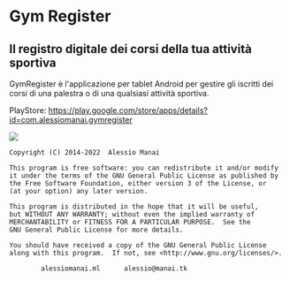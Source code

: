 # Gym Register  #
## Il registro digitale dei corsi della tua attività sportiva

GymRegister è l'applicazione per tablet Android per gestire gli iscritti dei corsi di una palestra o di una qualsiasi attività sportiva.

PlayStore: https://play.google.com/store/apps/details?id=com.alessiomanai.gymregister

[![](https://www.paypalobjects.com/en_US/IT/i/btn/btn_donateCC_LG.gif)](https://www.paypal.com/cgi-bin/webscr?cmd=_s-xclick&hosted_button_id=4T8B232GMP36Q)


	Copyright (C) 2014-2022  Alessio Manai

 	This program is free software: you can redistribute it and/or modify
 	it under the terms of the GNU General Public License as published by
 	the Free Software Foundation, either version 3 of the License, or
 	(at your option) any later version.

 	This program is distributed in the hope that it will be useful,
	but WITHOUT ANY WARRANTY; without even the implied warranty of
	MERCHANTABILITY or FITNESS FOR A PARTICULAR PURPOSE.  See the
 	GNU General Public License for more details.

	You should have received a copy of the GNU General Public License
	along with this program.  If not, see <http://www.gnu.org/licenses/>.

 			alessiomanai.ml      alessio@manai.tk
